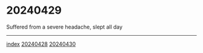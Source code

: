 <head><meta name="viewport" content="width=device-width, initial-scale=1.0, user-scalable=yes" /></head>

# 20240429

Suffered from a severe headache, slept all day

---

[index](../../index.html)
[20240428](20240428.html)
[20240430](20240430.html)
